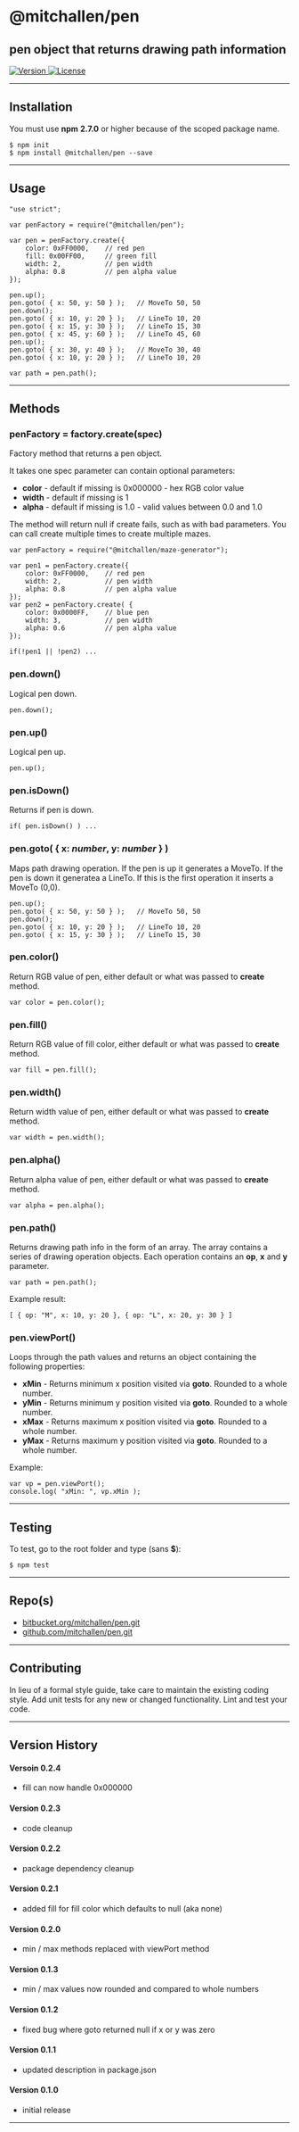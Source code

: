 
@mitchallen/pen
==
pen object that returns drawing path information
--

<p align="left">
  
  <a href="https://npmjs.org/package/@mitchallen/pen">
    <img src="http://img.shields.io/npm/v/@mitchallen/pen.svg?style=flat-square" alt="Version">
  </a>
  
  <a href="https://npmjs.org/package/@mitchallen/pen">
    <img src="https://img.shields.io/github/license/mitchallen/pen.svg" alt="License">
  </a>
  
</p>

* * *
## Installation

You must use __npm__ __2.7.0__ or higher because of the scoped package name.

    $ npm init
    $ npm install @mitchallen/pen --save
  
* * *

## Usage

    "use strict";
    
	var penFactory = require("@mitchallen/pen");

	var pen = penFactory.create({ 
		color: 0xFF0000,	// red pen
		fill: 0x00FF00,		// green fill
		width: 2,			// pen width 
		alpha: 0.8			// pen alpha value
	});
	
	pen.up();
	pen.goto( { x: 50, y: 50 } );	// MoveTo 50, 50
	pen.down();
	pen.goto( { x: 10, y: 20 } );	// LineTo 10, 20
	pen.goto( { x: 15, y: 30 } );	// LineTo 15, 30
	pen.goto( { x: 45, y: 60 } );	// LineTo 45, 60
	pen.up();
	pen.goto( { x: 30, y: 40 } );	// MoveTo 30, 40
	pen.goto( { x: 10, y: 20 } );	// LineTo 10, 20
	
	var path = pen.path();
	
* * * 

 
## Methods


### penFactory = factory.create(spec)

Factory method that returns a pen object. 

It takes one spec parameter can contain optional parameters:

* __color__ - default if missing is 0x000000 - hex RGB color value
* __width__ - default if missing is 1
* __alpha__ - default if missing is 1.0 - valid values between 0.0 and 1.0

The method will return null if create fails, such as with bad parameters. You can call create multiple times to create multiple mazes.

    var penFactory = require("@mitchallen/maze-generator");

    var pen1 = penFactory.create({ 
		color: 0xFF0000,	// red pen
		width: 2,			// pen width 
		alpha: 0.8			// pen alpha value
	});
    var pen2 = penFactory.create( { 
		color: 0x0000FF,	// blue pen
		width: 3,			// pen width 
		alpha: 0.6			// pen alpha value
	});

    if(!pen1 || !pen2) ...

### pen.down()

Logical pen down. 

    pen.down();
    
### pen.up()

Logical pen up. 

    pen.up();
    
### pen.isDown()

Returns if pen is down. 

    if( pen.isDown() ) ...
    
### pen.goto( { x: *number*, y: *number* } )

Maps path drawing operation. If the pen is up it generates a MoveTo. If the pen is down it generatea a LineTo. If this is the first operation it inserts a MoveTo (0,0). 

	pen.up();
	pen.goto( { x: 50, y: 50 } );	// MoveTo 50, 50
	pen.down();
	pen.goto( { x: 10, y: 20 } );	// LineTo 10, 20
	pen.goto( { x: 15, y: 30 } );	// LineTo 15, 30
	
### pen.color()

Return RGB value of pen, either default or what was passed to __create__ method. 

    var color = pen.color();

### pen.fill()

Return RGB value of fill color, either default or what was passed to __create__ method. 

    var fill = pen.fill();
    
### pen.width()

Return width value of pen, either default or what was passed to __create__ method. 

    var width = pen.width();
    
### pen.alpha()

Return alpha value of pen, either default or what was passed to __create__ method. 

    var alpha = pen.alpha();
    
### pen.path()

Returns drawing path info in the form of an array.  The array contains a series of drawing operation objects. Each operation contains an __op__, __x__ and __y__ parameter. 

    var path = pen.path();
    
Example result:

	[ { op: "M", x: 10, y: 20 }, { op: "L", x: 20, y: 30 } ]
	
### pen.viewPort()

Loops through the path values and returns an object containing the following properties:

* __xMin__ - Returns minimum x position visited via __goto__. Rounded to a whole number.
* __yMin__ - Returns minimum y position visited via __goto__. Rounded to a whole number.
* __xMax__ - Returns maximum x position visited via __goto__. Rounded to a whole number.
* __yMax__ - Returns maximum y position visited via __goto__. Rounded to a whole number.

Example:

	var vp = pen.viewPort();
	console.log( "xMin: ", vp.xMin );
  
* * *

## Testing

To test, go to the root folder and type (sans __$__):

    $ npm test 
 
* * *
 
## Repo(s)

* [bitbucket.org/mitchallen/pen.git](https://bitbucket.org/mitchallen/pen.git)
* [github.com/mitchallen/pen.git](https://github.com/mitchallen/pen.git)

* * *

## Contributing

In lieu of a formal style guide, take care to maintain the existing coding style.
Add unit tests for any new or changed functionality. Lint and test your code.

* * *

## Version History

#### Versoin 0.2.4

* fill can now handle 0x000000

#### Version 0.2.3

* code cleanup

#### Version 0.2.2

* package dependency cleanup

#### Version 0.2.1

* added fill for fill color which defaults to null (aka none) 

#### Version 0.2.0

* min / max methods replaced with viewPort method 

#### Version 0.1.3 

* min / max values now rounded and compared to whole numbers

#### Version 0.1.2 

* fixed bug where goto returned null if x or y was zero

#### Version 0.1.1 

* updated description in package.json

#### Version 0.1.0 

* initial release

* * *
